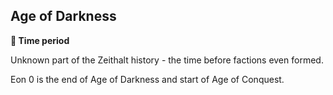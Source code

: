## Age of Darkness

**📅 Time period**

Unknown part of the Zeithalt history - the time before factions even formed.

Eon 0 is the end of Age of Darkness and start of Age of Conquest.

